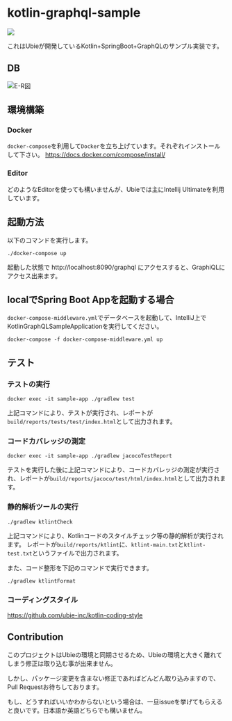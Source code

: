 # kotlin-graphql-sample

![](https://github.com/ubie-inc/kotlin-graphql-sample/actions/workflows/build.yml/badge.svg)

これはUbieが開発しているKotlin+SpringBoot+GraphQLのサンプル実装です。

## DB

![E-R図](https://raw.githubusercontent.com/wiki/ubie-inc/kotlin-graphql-sample/images/er.png)

## 環境構築

### Docker

`docker-compose`を利用して`Docker`を立ち上げています。それぞれインストールして下さい。 https://docs.docker.com/compose/install/

### Editor

どのようなEditorを使っても構いませんが、Ubieでは主にIntellij Ultimateを利用しています。

## 起動方法

以下のコマンドを実行します。

```
./docker-compose up
```

起動した状態で http://localhost:8090/graphql にアクセスすると、GraphiQLにアクセス出来ます。

## localでSpring Boot Appを起動する場合

`docker-compose-middleware.yml`でデータベースを起動して、IntelliJ上でKotlinGraphQLSampleApplicationを実行してください。

```
docker-compose -f docker-compose-middleware.yml up
```

## テスト

### テストの実行

```
docker exec -it sample-app ./gradlew test
```

上記コマンドにより、テストが実行され、レポートが`build/reports/tests/test/index.html`として出力されます。

### コードカバレッジの測定

```
docker exec -it sample-app ./gradlew jacocoTestReport
```

テストを実行した後に上記コマンドにより、コードカバレッジの測定が実行され、レポートが`build/reports/jacoco/test/html/index.html`として出力されます。

### 静的解析ツールの実行

```
./gradlew ktlintCheck
```

上記コマンドにより、Kotlinコードのスタイルチェック等の静的解析が実行されます。
レポートが`build/reports/ktlint`に、`ktlint-main.txt`と`ktlint-test.txt`というファイルで出力されます。

また、コード整形を下記のコマンドで実行できます。

```
./gradlew ktlintFormat
```

### コーディングスタイル

https://github.com/ubie-inc/kotlin-coding-style

## Contribution

このプロジェクトはUbieの環境と同期させるため、Ubieの環境と大きく離れてしまう修正は取り込む事が出来ません。

しかし、パッケージ変更を含まない修正であればどんどん取り込みますので、Pull Requestお待ちしております。

もし、どうすればいいかわからないという場合は、一旦issueを挙げてもらえると良いです。日本語か英語どちらでも構いません。

